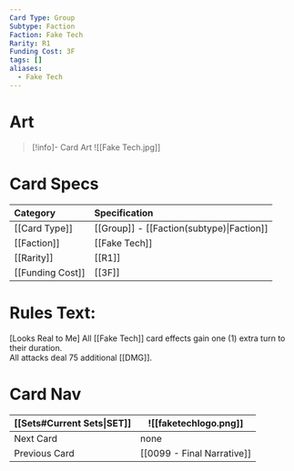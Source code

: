 ```yaml
---
Card Type: Group
Subtype: Faction
Faction: Fake Tech
Rarity: R1
Funding Cost: 3F
tags: []
aliases:
  - Fake Tech
---
```

# Art

> [!info]- Card Art
> ![[Fake Tech.jpg]]

# Card Specs

| Category | Specification| 
| :--- | :--- |
| [[Card Type]] | [[Group]] - [[Faction(subtype)\|Faction]] |  
| [[Faction]] | [[Fake Tech]] |  
| [[Rarity]] | [[R1]] |  
| [[Funding Cost]] | [[3F]] |  

# Rules Text:  

[Looks Real to Me] All [[Fake Tech]] card effects gain one (1) extra turn to their duration.  
All attacks deal 75 additional [[DMG]].  

# Card Nav

| [[Sets#Current Sets\|SET]]           | ![[faketechlogo.png]]          |
| ------------- | ------------------------------ |
| Next Card     | none |
| Previous Card | [[0099 - Final Narrative]]         |


